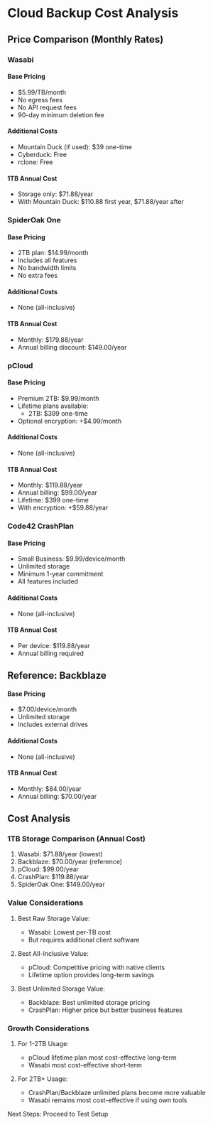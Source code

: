 # Cloud Backup Cost Analysis

## Price Comparison (Monthly Rates)

### Wasabi
#### Base Pricing
- $5.99/TB/month
- No egress fees
- No API request fees
- 90-day minimum deletion fee

#### Additional Costs
- Mountain Duck (if used): $39 one-time
- Cyberduck: Free
- rclone: Free

#### 1TB Annual Cost
- Storage only: $71.88/year
- With Mountain Duck: $110.88 first year, $71.88/year after

### SpiderOak One
#### Base Pricing
- 2TB plan: $14.99/month
- Includes all features
- No bandwidth limits
- No extra fees

#### Additional Costs
- None (all-inclusive)

#### 1TB Annual Cost
- Monthly: $179.88/year
- Annual billing discount: $149.00/year

### pCloud
#### Base Pricing
- Premium 2TB: $9.99/month
- Lifetime plans available:
  - 2TB: $399 one-time
- Optional encryption: +$4.99/month

#### Additional Costs
- None (all-inclusive)

#### 1TB Annual Cost
- Monthly: $119.88/year
- Annual billing: $99.00/year
- Lifetime: $399 one-time
- With encryption: +$59.88/year

### Code42 CrashPlan
#### Base Pricing
- Small Business: $9.99/device/month
- Unlimited storage
- Minimum 1-year commitment
- All features included

#### Additional Costs
- None (all-inclusive)

#### 1TB Annual Cost
- Per device: $119.88/year
- Annual billing required

## Reference: Backblaze
#### Base Pricing
- $7.00/device/month
- Unlimited storage
- Includes external drives

#### Additional Costs
- None (all-inclusive)

#### 1TB Annual Cost
- Monthly: $84.00/year
- Annual billing: $70.00/year

## Cost Analysis

### 1TB Storage Comparison (Annual Cost)
1. Wasabi: $71.88/year (lowest)
2. Backblaze: $70.00/year (reference)
3. pCloud: $99.00/year
4. CrashPlan: $119.88/year
5. SpiderOak One: $149.00/year

### Value Considerations
1. Best Raw Storage Value:
   - Wasabi: Lowest per-TB cost
   - But requires additional client software

2. Best All-Inclusive Value:
   - pCloud: Competitive pricing with native clients
   - Lifetime option provides long-term savings

3. Best Unlimited Storage Value:
   - Backblaze: Best unlimited storage pricing
   - CrashPlan: Higher price but better business features

### Growth Considerations
1. For 1-2TB Usage:
   - pCloud lifetime plan most cost-effective long-term
   - Wasabi most cost-effective short-term

2. For 2TB+ Usage:
   - CrashPlan/Backblaze unlimited plans become more valuable
   - Wasabi remains most cost-effective if using own tools

Next Steps: Proceed to Test Setup
